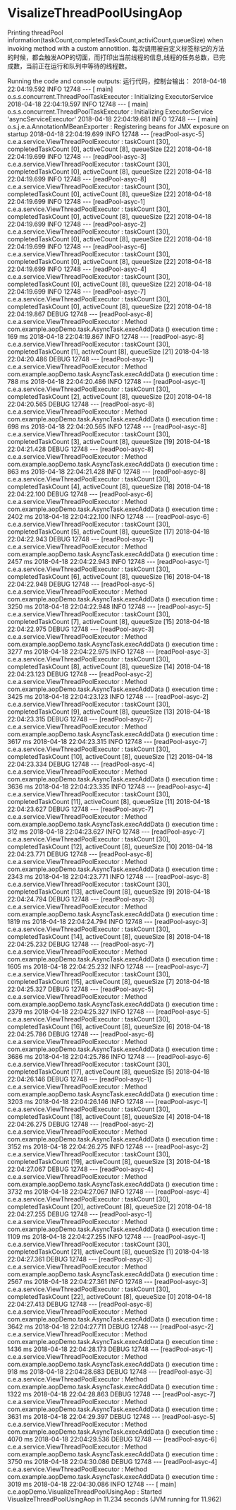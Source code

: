 # VisalizeThreadPoolUsingAop
Printing threadPool information(taskCount,completedTaskCount,activiCount,queueSize) when invoking method with a custom annotition.
每次调用被自定义标签标记的方法的时候，都会触发AOP的切面，而打印出当前线程的信息,线程的任务总数，已完成数，当前正在运行和队列中等待的线程数。

Running the code and console outputs:
运行代码，控制台输出：
2018-04-18 22:04:19.592  INFO 12748 --- [           main] o.s.s.concurrent.ThreadPoolTaskExecutor  : Initializing ExecutorService 
2018-04-18 22:04:19.597  INFO 12748 --- [           main] o.s.s.concurrent.ThreadPoolTaskExecutor  : Initializing ExecutorService  'asyncServiceExecutor'
2018-04-18 22:04:19.681  INFO 12748 --- [           main] o.s.j.e.a.AnnotationMBeanExporter        : Registering beans for JMX exposure on startup
2018-04-18 22:04:19.699  INFO 12748 --- [readPool-asyc-5] c.e.a.service.ViewThreadPoolExecutor     : taskCount [30], completedTaskCount [0], activeCount [8], queueSize [22]
2018-04-18 22:04:19.699  INFO 12748 --- [readPool-asyc-3] c.e.a.service.ViewThreadPoolExecutor     : taskCount [30], completedTaskCount [0], activeCount [8], queueSize [22]
2018-04-18 22:04:19.699  INFO 12748 --- [readPool-asyc-8] c.e.a.service.ViewThreadPoolExecutor     : taskCount [30], completedTaskCount [0], activeCount [8], queueSize [22]
2018-04-18 22:04:19.699  INFO 12748 --- [readPool-asyc-1] c.e.a.service.ViewThreadPoolExecutor     : taskCount [30], completedTaskCount [0], activeCount [8], queueSize [22]
2018-04-18 22:04:19.699  INFO 12748 --- [readPool-asyc-2] c.e.a.service.ViewThreadPoolExecutor     : taskCount [30], completedTaskCount [0], activeCount [8], queueSize [22]
2018-04-18 22:04:19.699  INFO 12748 --- [readPool-asyc-6] c.e.a.service.ViewThreadPoolExecutor     : taskCount [30], completedTaskCount [0], activeCount [8], queueSize [22]
2018-04-18 22:04:19.699  INFO 12748 --- [readPool-asyc-4] c.e.a.service.ViewThreadPoolExecutor     : taskCount [30], completedTaskCount [0], activeCount [8], queueSize [22]
2018-04-18 22:04:19.699  INFO 12748 --- [readPool-asyc-7] c.e.a.service.ViewThreadPoolExecutor     : taskCount [30], completedTaskCount [0], activeCount [8], queueSize [22]
2018-04-18 22:04:19.867 DEBUG 12748 --- [readPool-asyc-8] c.e.a.service.ViewThreadPoolExecutor     : Method com.example.aopDemo.task.AsyncTask.execAddData () execution time : 169 ms
2018-04-18 22:04:19.867  INFO 12748 --- [readPool-asyc-8] c.e.a.service.ViewThreadPoolExecutor     : taskCount [30], completedTaskCount [1], activeCount [8], queueSize [21]
2018-04-18 22:04:20.486 DEBUG 12748 --- [readPool-asyc-1] c.e.a.service.ViewThreadPoolExecutor     : Method com.example.aopDemo.task.AsyncTask.execAddData () execution time : 788 ms
2018-04-18 22:04:20.486  INFO 12748 --- [readPool-asyc-1] c.e.a.service.ViewThreadPoolExecutor     : taskCount [30], completedTaskCount [2], activeCount [8], queueSize [20]
2018-04-18 22:04:20.565 DEBUG 12748 --- [readPool-asyc-8] c.e.a.service.ViewThreadPoolExecutor     : Method com.example.aopDemo.task.AsyncTask.execAddData () execution time : 698 ms
2018-04-18 22:04:20.565  INFO 12748 --- [readPool-asyc-8] c.e.a.service.ViewThreadPoolExecutor     : taskCount [30], completedTaskCount [3], activeCount [8], queueSize [19]
2018-04-18 22:04:21.428 DEBUG 12748 --- [readPool-asyc-8] c.e.a.service.ViewThreadPoolExecutor     : Method com.example.aopDemo.task.AsyncTask.execAddData () execution time : 863 ms
2018-04-18 22:04:21.428  INFO 12748 --- [readPool-asyc-8] c.e.a.service.ViewThreadPoolExecutor     : taskCount [30], completedTaskCount [4], activeCount [8], queueSize [18]
2018-04-18 22:04:22.100 DEBUG 12748 --- [readPool-asyc-6] c.e.a.service.ViewThreadPoolExecutor     : Method com.example.aopDemo.task.AsyncTask.execAddData () execution time : 2402 ms
2018-04-18 22:04:22.100  INFO 12748 --- [readPool-asyc-6] c.e.a.service.ViewThreadPoolExecutor     : taskCount [30], completedTaskCount [5], activeCount [8], queueSize [17]
2018-04-18 22:04:22.943 DEBUG 12748 --- [readPool-asyc-1] c.e.a.service.ViewThreadPoolExecutor     : Method com.example.aopDemo.task.AsyncTask.execAddData () execution time : 2457 ms
2018-04-18 22:04:22.943  INFO 12748 --- [readPool-asyc-1] c.e.a.service.ViewThreadPoolExecutor     : taskCount [30], completedTaskCount [6], activeCount [8], queueSize [16]
2018-04-18 22:04:22.948 DEBUG 12748 --- [readPool-asyc-5] c.e.a.service.ViewThreadPoolExecutor     : Method com.example.aopDemo.task.AsyncTask.execAddData () execution time : 3250 ms
2018-04-18 22:04:22.948  INFO 12748 --- [readPool-asyc-5] c.e.a.service.ViewThreadPoolExecutor     : taskCount [30], completedTaskCount [7], activeCount [8], queueSize [15]
2018-04-18 22:04:22.975 DEBUG 12748 --- [readPool-asyc-3] c.e.a.service.ViewThreadPoolExecutor     : Method com.example.aopDemo.task.AsyncTask.execAddData () execution time : 3277 ms
2018-04-18 22:04:22.975  INFO 12748 --- [readPool-asyc-3] c.e.a.service.ViewThreadPoolExecutor     : taskCount [30], completedTaskCount [8], activeCount [8], queueSize [14]
2018-04-18 22:04:23.123 DEBUG 12748 --- [readPool-asyc-2] c.e.a.service.ViewThreadPoolExecutor     : Method com.example.aopDemo.task.AsyncTask.execAddData () execution time : 3425 ms
2018-04-18 22:04:23.123  INFO 12748 --- [readPool-asyc-2] c.e.a.service.ViewThreadPoolExecutor     : taskCount [30], completedTaskCount [9], activeCount [8], queueSize [13]
2018-04-18 22:04:23.315 DEBUG 12748 --- [readPool-asyc-7] c.e.a.service.ViewThreadPoolExecutor     : Method com.example.aopDemo.task.AsyncTask.execAddData () execution time : 3617 ms
2018-04-18 22:04:23.315  INFO 12748 --- [readPool-asyc-7] c.e.a.service.ViewThreadPoolExecutor     : taskCount [30], completedTaskCount [10], activeCount [8], queueSize [12]
2018-04-18 22:04:23.334 DEBUG 12748 --- [readPool-asyc-4] c.e.a.service.ViewThreadPoolExecutor     : Method com.example.aopDemo.task.AsyncTask.execAddData () execution time : 3636 ms
2018-04-18 22:04:23.335  INFO 12748 --- [readPool-asyc-4] c.e.a.service.ViewThreadPoolExecutor     : taskCount [30], completedTaskCount [11], activeCount [8], queueSize [11]
2018-04-18 22:04:23.627 DEBUG 12748 --- [readPool-asyc-7] c.e.a.service.ViewThreadPoolExecutor     : Method com.example.aopDemo.task.AsyncTask.execAddData () execution time : 312 ms
2018-04-18 22:04:23.627  INFO 12748 --- [readPool-asyc-7] c.e.a.service.ViewThreadPoolExecutor     : taskCount [30], completedTaskCount [12], activeCount [8], queueSize [10]
2018-04-18 22:04:23.771 DEBUG 12748 --- [readPool-asyc-8] c.e.a.service.ViewThreadPoolExecutor     : Method com.example.aopDemo.task.AsyncTask.execAddData () execution time : 2343 ms
2018-04-18 22:04:23.771  INFO 12748 --- [readPool-asyc-8] c.e.a.service.ViewThreadPoolExecutor     : taskCount [30], completedTaskCount [13], activeCount [8], queueSize [9]
2018-04-18 22:04:24.794 DEBUG 12748 --- [readPool-asyc-3] c.e.a.service.ViewThreadPoolExecutor     : Method com.example.aopDemo.task.AsyncTask.execAddData () execution time : 1819 ms
2018-04-18 22:04:24.794  INFO 12748 --- [readPool-asyc-3] c.e.a.service.ViewThreadPoolExecutor     : taskCount [30], completedTaskCount [14], activeCount [8], queueSize [8]
2018-04-18 22:04:25.232 DEBUG 12748 --- [readPool-asyc-7] c.e.a.service.ViewThreadPoolExecutor     : Method com.example.aopDemo.task.AsyncTask.execAddData () execution time : 1605 ms
2018-04-18 22:04:25.232  INFO 12748 --- [readPool-asyc-7] c.e.a.service.ViewThreadPoolExecutor     : taskCount [30], completedTaskCount [15], activeCount [8], queueSize [7]
2018-04-18 22:04:25.327 DEBUG 12748 --- [readPool-asyc-5] c.e.a.service.ViewThreadPoolExecutor     : Method com.example.aopDemo.task.AsyncTask.execAddData () execution time : 2379 ms
2018-04-18 22:04:25.327  INFO 12748 --- [readPool-asyc-5] c.e.a.service.ViewThreadPoolExecutor     : taskCount [30], completedTaskCount [16], activeCount [8], queueSize [6]
2018-04-18 22:04:25.786 DEBUG 12748 --- [readPool-asyc-6] c.e.a.service.ViewThreadPoolExecutor     : Method com.example.aopDemo.task.AsyncTask.execAddData () execution time : 3686 ms
2018-04-18 22:04:25.786  INFO 12748 --- [readPool-asyc-6] c.e.a.service.ViewThreadPoolExecutor     : taskCount [30], completedTaskCount [17], activeCount [8], queueSize [5]
2018-04-18 22:04:26.146 DEBUG 12748 --- [readPool-asyc-1] c.e.a.service.ViewThreadPoolExecutor     : Method com.example.aopDemo.task.AsyncTask.execAddData () execution time : 3203 ms
2018-04-18 22:04:26.146  INFO 12748 --- [readPool-asyc-1] c.e.a.service.ViewThreadPoolExecutor     : taskCount [30], completedTaskCount [18], activeCount [8], queueSize [4]
2018-04-18 22:04:26.275 DEBUG 12748 --- [readPool-asyc-2] c.e.a.service.ViewThreadPoolExecutor     : Method com.example.aopDemo.task.AsyncTask.execAddData () execution time : 3152 ms
2018-04-18 22:04:26.275  INFO 12748 --- [readPool-asyc-2] c.e.a.service.ViewThreadPoolExecutor     : taskCount [30], completedTaskCount [19], activeCount [8], queueSize [3]
2018-04-18 22:04:27.067 DEBUG 12748 --- [readPool-asyc-4] c.e.a.service.ViewThreadPoolExecutor     : Method com.example.aopDemo.task.AsyncTask.execAddData () execution time : 3732 ms
2018-04-18 22:04:27.067  INFO 12748 --- [readPool-asyc-4] c.e.a.service.ViewThreadPoolExecutor     : taskCount [30], completedTaskCount [20], activeCount [8], queueSize [2]
2018-04-18 22:04:27.255 DEBUG 12748 --- [readPool-asyc-1] c.e.a.service.ViewThreadPoolExecutor     : Method com.example.aopDemo.task.AsyncTask.execAddData () execution time : 1109 ms
2018-04-18 22:04:27.255  INFO 12748 --- [readPool-asyc-1] c.e.a.service.ViewThreadPoolExecutor     : taskCount [30], completedTaskCount [21], activeCount [8], queueSize [1]
2018-04-18 22:04:27.361 DEBUG 12748 --- [readPool-asyc-3] c.e.a.service.ViewThreadPoolExecutor     : Method com.example.aopDemo.task.AsyncTask.execAddData () execution time : 2567 ms
2018-04-18 22:04:27.361  INFO 12748 --- [readPool-asyc-3] c.e.a.service.ViewThreadPoolExecutor     : taskCount [30], completedTaskCount [22], activeCount [8], queueSize [0]
2018-04-18 22:04:27.413 DEBUG 12748 --- [readPool-asyc-8] c.e.a.service.ViewThreadPoolExecutor     : Method com.example.aopDemo.task.AsyncTask.execAddData () execution time : 3642 ms
2018-04-18 22:04:27.711 DEBUG 12748 --- [readPool-asyc-2] c.e.a.service.ViewThreadPoolExecutor     : Method com.example.aopDemo.task.AsyncTask.execAddData () execution time : 1436 ms
2018-04-18 22:04:28.173 DEBUG 12748 --- [readPool-asyc-1] c.e.a.service.ViewThreadPoolExecutor     : Method com.example.aopDemo.task.AsyncTask.execAddData () execution time : 918 ms
2018-04-18 22:04:28.683 DEBUG 12748 --- [readPool-asyc-3] c.e.a.service.ViewThreadPoolExecutor     : Method com.example.aopDemo.task.AsyncTask.execAddData () execution time : 1322 ms
2018-04-18 22:04:28.863 DEBUG 12748 --- [readPool-asyc-7] c.e.a.service.ViewThreadPoolExecutor     : Method com.example.aopDemo.task.AsyncTask.execAddData () execution time : 3631 ms
2018-04-18 22:04:29.397 DEBUG 12748 --- [readPool-asyc-5] c.e.a.service.ViewThreadPoolExecutor     : Method com.example.aopDemo.task.AsyncTask.execAddData () execution time : 4070 ms
2018-04-18 22:04:29.536 DEBUG 12748 --- [readPool-asyc-6] c.e.a.service.ViewThreadPoolExecutor     : Method com.example.aopDemo.task.AsyncTask.execAddData () execution time : 3750 ms
2018-04-18 22:04:30.086 DEBUG 12748 --- [readPool-asyc-4] c.e.a.service.ViewThreadPoolExecutor     : Method com.example.aopDemo.task.AsyncTask.execAddData () execution time : 3019 ms
2018-04-18 22:04:30.086  INFO 12748 --- [           main] c.e.aopDemo.VisualizeThreadPoolUsingAop  : Started VisualizeThreadPoolUsingAop in 11.234 seconds (JVM running for 11.962)
